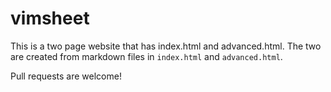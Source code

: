 vimsheet
========

This is a two page website that has index.html and advanced.html. The two are created from markdown files in `index.html` and `advanced.html`.

Pull requests are welcome!
